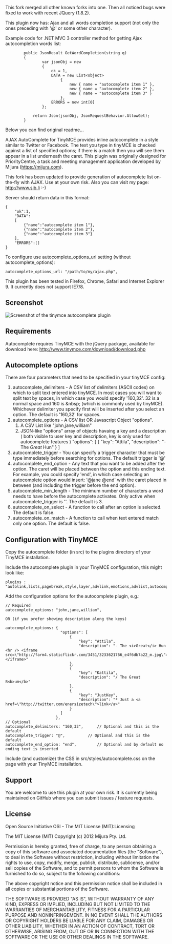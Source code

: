 This fork merged all other known forks into one. Then all noticed bugs were fixed to work with recent JQuery (1.8.2).

This plugin now has: Ajax and all words completion support (not only the ones preceding with '@' or some other character).

Example code for .NET MVC 3 controller method for getting Ajax autocompletion words list:
```
		public JsonResult GetWordCompletion(string q)
		{
				var jsonObj = new
				{
					ok = 1,
					DATA = new List<object>
						{
							new { name = "autocomplete item 1" },
							new { name = "autocomplete item 2" },
							new { name = "autocomplete item 3" }
						},
					ERRORS = new int[0]
				};

			return Json(jsonObj, JsonRequestBehavior.AllowGet);
		}
```

Below you can find original readme...
			
AJAX AutoComplete for TinyMCE provides inline autocomplete in a style similar to Twitter or Facebook.  The text you type in tinyMCE is checked against a list of specified options; if there is a match then you will see them appear in a list underneath the caret. This plugin was originally designed for PriorityCentre, a task and meeting management application developed by Mijura (https://mijura.com).  

This fork has been updated to provide generation of autocomplete list on-the-fly with AJAX. Use at your own risk. Also you can visit my page: http://www.sib.li :-)

Server should return data in this format:
```
{
	"ok":1,
	"DATA":
	[
		{"name":"autocomplete item 1"},
		{"name":"autocomplete item 2"},
		{"name":"autocomplete item 3"}
	],
	"ERRORS":[]
}
```

To configure use autocomplete_options_url setting (without autocomplete_options):
```
autocomplete_options_url: "/path/to/my/ajax.php",
```

This plugin has been tested in Firefox, Chrome, Safari and Internet Explorer 9. It currently does not support IE7/8. 

## Screenshot

![Screenshot of the tinymce autocomplete plugin](http://i.imgur.com/riKIZ.png)

## Requirements
Autocomplete requires TinyMCE with the jQuery package, available for download here: http://www.tinymce.com/download/download.php

## Autocomplete options
There are four parameters that need to be specified in your tinyMCE config:

1. autocomplete_delimiters - A CSV list of delimiters (ASCII codes) on which to split text entered into tinyMCE. In most cases you will want to split text by spaces, in which case you would specify '160,32'. 32 is a normal space and 160 is &amp;nbsp; (which is commonly used by tinyMCE). Whichever delimiter you specify first will be inserted after you select an option.  The default is '160,32' for spaces. 
2. autocomplete_options - A CSV list OR Javascript Object "options". 
   1. A CSV List like "john,jane,william"
   2. JSON-like "options" array of objects havaing a key and a description ( both visible to user key and description, key is only used for autocomplete features ) 
      "options": [
                  {
                        "key": "Attila",
                        "description": "- The <i>Great</i> Hun"
                  }
               ]
3. autocomplete_trigger -  You can specify a trigger character that must be type immediately before searching for options.  The default trigger is '@' 
4. autocomplete_end_option - Any text that you want to be added after the option.  The caret will be placed between the option and this ending text.  For example, you could specify 'end', in which case selecting an autocomplete option would insert: '@jane  @end' with the caret placed in between (and including the trigger before the end option).
5. autocomplete_min_length - The minimum number of characters a word needs to have before the autocomplete activates. Only active when autocomplete_trigger is ''. The default is 3.
6. autocomplete_on_select - A function to call after an option is selected. The default is false.
7. autocomplete_on_match - A function to call when text entered match only one option. The default is false.

## Configuration with TinyMCE

Copy the autocomplete folder (in src) to the plugins directory of your TinyMCE installation.  

Include the autocomplete plugin in your TinyMCE configuration, this might look like:

```
plugins : "autolink,lists,pagebreak,style,layer,advlink,emotions,advlist,autocomplete",
```

 Add the configuration options for the autocomplete plugin, e.g.:

```
// Required
autocomplete_options: "john,jane,william", 

OR (if you prefer showing description along the keys)

autocomplete_options: {
						"options": [
							{
								"key": "Attila",
								"description": "- The <i>Great</i> Hun <hr /> <iframe src=\"http://farm4.staticflickr.com/3451/3233621766_e4f6db7a22_m.jpg\"></iframe>"
							},
							{
								"key": "Kattila",
								"description": "/ The Great B<b>um</b>"
							},
							{
								"key": "JustKey",
								"description": "* Just a <a href=\"http://twitter.com/enersizetech\">link</a>"
							}
						]
 					  },
// Optional
autocomplete_delimiters: "160,32",		// Optional and this is the default 
autocomplete_trigger: "@",			// Optional and this is the default
autocomplete_end_option: "end",			// Optional and by default no ending text is inserted
```

Include (and customize) the CSS in src/styles/autocomplete.css on the page with your TinyMCE installation. 

## Support 
You are welcome to use this plugin at your own risk.  It is currently being maintained on GitHub where you can submit issues / feature requests. 

## License
Open Source Initiative OSI - The MIT License (MIT):Licensing

The MIT License (MIT)
Copyright (c) 2012 Mijura Pty. Ltd.

Permission is hereby granted, free of charge, to any person obtaining a copy of this software and associated documentation files (the "Software"), to deal in the Software without restriction, including without limitation the rights to use, copy, modify, merge, publish, distribute, sublicense, and/or sell copies of the Software, and to permit persons to whom the Software is furnished to do so, subject to the following conditions:

The above copyright notice and this permission notice shall be included in all copies or substantial portions of the Software.

THE SOFTWARE IS PROVIDED "AS IS", WITHOUT WARRANTY OF ANY KIND, EXPRESS OR IMPLIED, INCLUDING BUT NOT LIMITED TO THE WARRANTIES OF MERCHANTABILITY, FITNESS FOR A PARTICULAR PURPOSE AND NONINFRINGEMENT. IN NO EVENT SHALL THE AUTHORS OR COPYRIGHT HOLDERS BE LIABLE FOR ANY CLAIM, DAMAGES OR OTHER LIABILITY, WHETHER IN AN ACTION OF CONTRACT, TORT OR OTHERWISE, ARISING FROM, OUT OF OR IN CONNECTION WITH THE SOFTWARE OR THE USE OR OTHER DEALINGS IN THE SOFTWARE.
